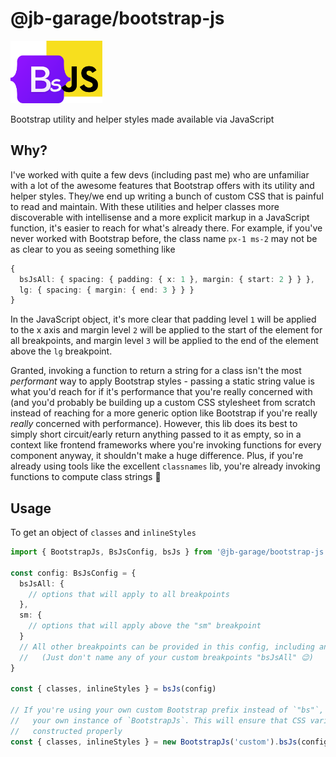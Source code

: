 # @jb-garage/bootstrap-js

<img src="./assets//bsjs.svg" style="height:100px;" />

Bootstrap utility and helper styles made available via JavaScript

## Why?

I've worked with quite a few devs (including past me) who are unfamiliar with a lot of the awesome
features that Bootstrap offers with its utility and helper styles. They/we end up writing a bunch
of custom CSS that is painful to read and maintain. With these utilities and helper classes more
discoverable with intellisense and a more explicit markup in a JavaScript function, it's easier to
reach for what's already there. For example, if you've never worked with Bootstrap before, the class
name `px-1 ms-2` may not be as clear to you as seeing something like

```ts
{ 
  bsJsAll: { spacing: { padding: { x: 1 }, margin: { start: 2 } } },
  lg: { spacing: { margin: { end: 3 } } }
}
```

In the JavaScript object, it's more clear that padding level `1` will be applied to the x axis and
margin level `2` will be applied to the start of the element for all breakpoints, and margin level
`3` will be applied to the end of the element above the `lg` breakpoint.

Granted, invoking a function to return a string for a class isn't the most _performant_ way to apply
Bootstrap styles - passing a static string value is what you'd reach for if it's performance that you're
really concerned with (and you'd probably be building up a custom CSS stylesheet from scratch instead
of reaching for a more generic option like Bootstrap if you're really _really_ concerned with performance).
However, this lib does its best to simply short circuit/early return anything passed to it as empty,
so in a context like frontend frameworks where you're invoking functions for every component anyway,
it shouldn't make a huge difference. Plus, if you're already using tools like the excellent `classnames`
lib, you're already invoking functions to compute class strings 🙂

## Usage

To get an object of `classes` and `inlineStyles`

```ts
import { BootstrapJs, BsJsConfig, bsJs } from '@jb-garage/bootstrap-js'

const config: BsJsConfig = {
  bsJsAll: {
    // options that will apply to all breakpoints
  },
  sm: {
    // options that will apply above the "sm" breakpoint
  }
  // All other breakpoints can be provided in this config, including any of your own custom breakpoints
  //   (Just don't name any of your custom breakpoints "bsJsAll" 😉)
}

const { classes, inlineStyles } = bsJs(config)

// If you're using your own custom Bootstrap prefix instead of `"bs"`, initialize
//   your own instance of `BootstrapJs`. This will ensure that CSS variables get
//   constructed properly
const { classes, inlineStyles } = new BootstrapJs('custom').bsJs(config)
```
